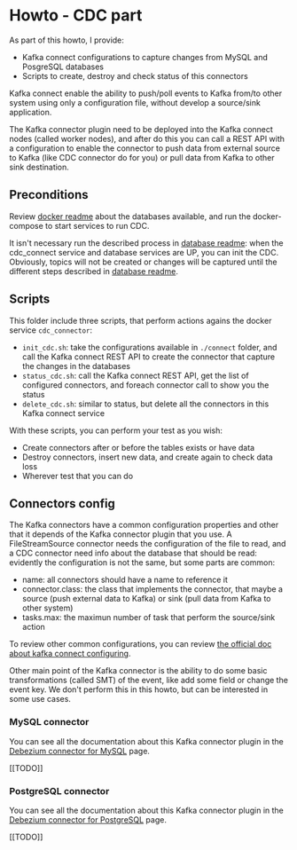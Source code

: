 # Howto - CDC part

As part of this howto, I provide:

- Kafka connect configurations to capture changes from MySQL and PosgreSQL databases
- Scripts to create, destroy and check status of this connectors

Kafka connect enable the ability to push/poll events to Kafka from/to 
other system using only a configuration file, without develop a source/sink application.

The Kafka connector plugin need to be deployed into the Kafka connect nodes (called
worker nodes), and after do this you can call a REST API with a configuration to
enable the connector to push data from external source to Kafka (like CDC connector do for you) 
or pull data from Kafka to other sink destination.

## Preconditions

Review [docker readme] about the databases available, and run the docker-compose
to start services to run CDC.

It isn't necessary run the described process in [database readme]: when the 
cdc_connect service and database services are UP, you can init the CDC.
Obviously, topics will not be created or changes will be captured until 
the different steps described in [database readme].

## Scripts

This folder include three scripts, that perform actions agains the docker service `cdc_connector`:

- `init_cdc.sh`: take the configurations available in `./connect` folder, and call 
    the Kafka connect REST API to create the connector that capture the changes 
    in the databases
- `status_cdc.sh`: call the Kafka connect REST API, get the list of configured 
    connectors, and foreach connector call to show you the status
- `delete_cdc.sh`: similar to status, but delete all the connectors in this 
    Kafka connect service

With these scripts, you can perform your test as you wish:

- Create connectors after or before the tables exists or have data
- Destroy connectors, insert new data, and create again to check data loss
- Wherever test that you can do

## Connectors config

The Kafka connectors have a common configuration properties and other that it depends of 
the Kafka connector plugin that you use. A FileStreamSource connector needs 
the configuration of the file to read, and a CDC connector need info about the 
database that should be read: evidently the configuration is not the same, but 
some parts are common:
- name: all connectors should have a name to reference it
- connector.class: the class that implements the connector, that maybe a 
    source (push external data to Kafka) or sink (pull data from Kafka to other system)
- tasks.max: the maximun number of task that perform the source/sink action

To review other common configurations, you can review [the official doc about kafka connect configuring].

Other main point of the Kafka connector is the ability to do some basic transformations (called SMT)
of the event, like add some field or change the event key. We don't perform this 
in this howto, but can be interested in some use cases.

### MySQL connector

You can see all the documentation about this Kafka connector plugin in 
the [Debezium connector for MySQL] page.

[[TODO]]

### PostgreSQL connector

You can see all the documentation about this Kafka connector plugin in 
the [Debezium connector for PostgreSQL] page.

[[TODO]]


[database readme]: ../database/README.md
[docker readme]: ../docker/README.md
[Debezium connector for MySQL]: https://debezium.io/documentation/reference/connectors/mysql.html
[Debezium connector for PostgreSQL]: https://debezium.io/documentation/reference/connectors/postgresql.html
[the official doc about kafka connect configuring]: https://kafka.apache.org/documentation.html#connect_configuring